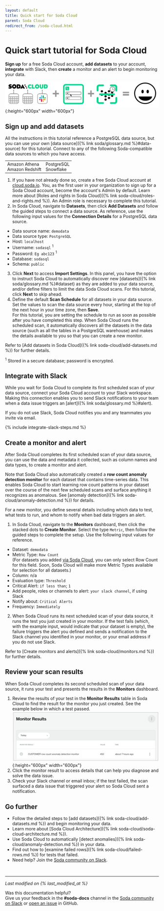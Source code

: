 ```yaml
---
layout: default
title: Quick start for Soda Cloud
parent: Soda Cloud
redirect_from: /soda-cloud.html
---
```


# Quick start tutorial for Soda Cloud

**Sign up** for a free Soda Cloud account, **add datasets** to your account, **integrate** with Slack, then **create** a monitor and an alert to begin monitoring your data.

![tutorial-cloud-happy-path](/assets/images/tutorial-cloud-happy-path.png){:height="600px" width="600px"}

<!--
## Create a sample data source (optional)

In the context of Soda Cloud, a data source is a storage location that contains a collection of datasets, or tables. If you do not have access to a data source on your system, you can use <a href="https://www.docker.com/products/docker-desktop" target="_blank">Docker</a> to build a sample PostgreSQL warehouse so that you can set up your Soda Cloud account and see Soda in action.

All the instructions in this tutorial reference this sample data source.

1. Ensure the Docker app is running, then, from your command-line interface, execute the following to build a containerized PostgreSQL warehouse. 
```shell
docker run --name soda_sql_tutorial_db --rm -d \
    -p 5432:5432 \
    -v soda_sql_tutorial_postgres:/var/lib/postgresql/data:rw \
    -e POSTGRES_USER=sodasql \
    -e POSTGRES_DB=sodasql \
    -e POSTGRES_HOST_AUTH_METHOD=trust \
    postgres:9.6.17-alpine
```
2. Load sample data into your warehouse.
```shell
docker exec soda_sql_tutorial_db \
  sh -c "wget -qO - https://raw.githubusercontent.com/sodadata/soda-sql/main/tests/demo/demodata.sql | psql -U sodasql -d sodasql"
```
-->

## Sign up and add datasets

All the instructions in this tutorial reference a PostgreSQL data source, but you can use your own [data source]({% link soda/glossary.md %}#data-source) for this tutorial. Connect to any of the following Soda-compatible data sources to which you have access. 

<table>
  <tr>
    <td>Amazon Athena<br /> Amazon Redshift<br /></td>
    <td>PostgreSQL<br /> Snowflake<br /></td>
  </tr>
</table>

1. If you have not already done so, create a free Soda Cloud account at <a href="https://cloud.soda.io/signup" target="_blank"> cloud.soda.io</a>. You, as the first user in your organization to sign up for a Soda Cloud account, become the account's Admin by default. Learn more about [Roles and rights in Soda Cloud]({% link soda-cloud/roles-and-rights.md %}). An Admin role is necessary to complete this tutorial.
2. In Soda Cloud, navigate to **Datasets**, then click **Add Datasets** and follow the guided steps to connect a data source. As reference, use the following input values for the **Connection Details** for a PostgreSQL data source. 
* Data source name: `demodata`
* Data source type: `PostgreSQL`
* Host: `localhost`
* Username: `sodasql` <sup>1</sup>
* Password: `Eg abc123` <sup>1</sup>
* Database: `sodasql`
* Schema: `public`
3. Click **Next** to access **Import Settings**. In this panel, you have the option to instruct Soda Cloud to automatically discover new [datasets]({% link soda/glossary.md %}#dataset) as they are added to your data source, and/or define filters to limit the data Soda Cloud scans. For this tutorial, click **Next** to skip ahead. 
4. Define the default **Scan Schedule** for all datasets in your data source. Set the values to scan the data source every hour, starting at the top of the next hour in your time zone, then **Save**. <br />For this tutorial, you are setting the schedule to run as soon as possible after you have completed this step. When Soda Cloud runs the scheduled scan, it automatically discovers all the datasets in the data source (such as all the tables in a PostgreSQL warehouse) and makes the details available to you so that you can create a new monitor.

Refer to [Add datasets in Soda Cloud]({% link soda-cloud/add-datasets.md %}) for further details.

<sup>1</sup> Stored in a secure database; password is encrypted.

## Integrate with Slack

While you wait for Soda Cloud to complete its first scheduled scan of your data source, connect your Soda Cloud account to your Slack workspace. Making this connection enables you to send Slack notifications to your team when a data issue triggers an [alert]({% link soda/glossary.md %}#alert).

If you do not use Slack, Soda Cloud notifies you and any teammates you invite via email.

{% include integrate-slack-steps.md %}

## Create a monitor and alert

After Soda Cloud completes its first scheduled scan of your data source, you can use the data and metadata it collected, such as column names and data types, to create a monitor and alert. 

Note that Soda Cloud also automatically created a **row count anomaly detection monitor** for each dataset that contains time-series data. This enables Soda Cloud to start learning row count patterns in your dataset over the course of the next few scheduled scans and surface anything it recognizes as anomalous. See [anomaly detection]({% link soda-cloud/anomaly-detection.md %}) for details.

For a new monitor, you define several details including which data to test, what tests to run, and whom to notify when bad data triggers an alert. 

1. In Soda Cloud, navigate to the **Monitors** dashboard, then click the stacked dots to **Create Monitor**. Select the type `Metric`, then follow the guided steps to complete the setup. Use the following input values for reference.
* Dataset: `demodata`
* Metric Type: `Row Count` <br />(For datasets you added [via Soda Cloud](#sign-up-and-add-datasets), you can only select Row Count for this field. Soon, Soda Cloud will make more Metric Types available for selection for all datasets.)
* Column: n/a
* Evaluation type: `Threshold`
* Critical Alert: `if less than`; `1`
* Add people, roles or channels to alert: `your slack channel`, if using Slack
* Notify about: `Critical Alerts`
* Frequency: `Immediately`
2. When Soda Cloud runs its next scheduled scan of your data source, it runs the test you just created in your monitor. If the test fails (which, with the example input, would indicate that your dataset is empty), the failure triggers the alert you defined and sends a notification to the Slack channel you identified in your monitor, or your email address if you do not use Slack.

Refer to [Create monitors and alerts]({% link soda-cloud/monitors.md %}) for further details.

## Review your scan results

When Soda Cloud completes its second scheduled scan of your data source, it runs your test and presents the results in the **Monitors** dashboard.

1. Review the results of your test in the **Monitor Results** table in Soda Cloud to find the result for the monitor you just created. See the example below in which a test passed.
![tutorial-monitor-results](/assets/images/tutorial-monitor-results.png){:height="600px" width="600px"}
2. Click the monitor result to access details that can help you diagnose and solve the data issue.
3. Check your Slack channel or email inbox; if the test failed, the scan surfaced a data issue that triggered your alert so Soda Cloud sent a notification.


## Go further

* Follow the detailed steps to [add datasets]({% link soda-cloud/add-datasets.md %}) and begin monitoring your data.
* Learn more about [Soda Cloud Architecture]({% link soda-cloud/soda-cloud-architecture.md %}).
* Use Soda Cloud to automatically [detect anomalies]({% link soda-cloud/anomaly-detection.md %}) in your data.
* Find out how to [examine failed rows]({% link soda-cloud/failed-rows.md %}) for tests that failed.
* Need help? Join the <a href="http://community.soda.io/slack" target="_blank"> Soda community on Slack</a>.

<br />

---
*Last modified on {% last_modified_at %}*

Was this documentation helpful? <br /> Give us your feedback in the **#soda-docs** channel in the <a href="http://community.soda.io/slack" target="_blank"> Soda community on Slack</a> or <a href="https://github.com/sodadata/docs/issues/new" target="_blank">open an issue</a> in GitHub.
